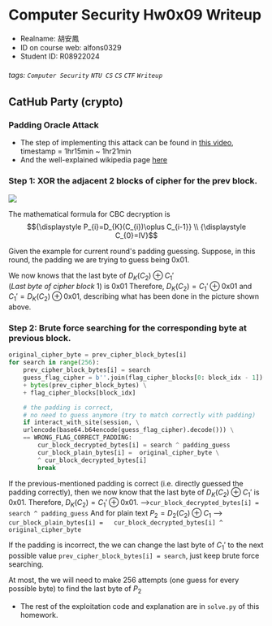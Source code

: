 # Computer Security Hw0x09 Writeup
* Realname: 胡安鳳
* ID on course web: alfons0329
* Student ID: R08922024
###### tags: `Computer Security` `NTU CS` `CS` `CTF` `Writeup`

## CatHub Party (crypto)
### Padding Oracle Attack
* The step of implementing this attack can be found in [this video](https://www.youtube.com/watch?v=vzW37CjEJgs), timestamp = 1hr15min ~ 1hr21min
* And the well-explained wikipedia page [here](https://en.wikipedia.org/wiki/Padding_oracle_attack)

### Step 1: XOR the adjacent 2 blocks of cipher for the prev block.
![](https://i.imgur.com/kKinnCq.png)

The mathematical formula for CBC decryption is
$${\displaystyle P_{i}=D_{K}(C_{i})\oplus C_{i-1}} \\ {\displaystyle C_{0}=IV}$$

Given the example for current round's padding guessing. 
Suppose, in this round, the padding we are trying to guess being $\mathrm {0x01}$.

We now knows that the last byte of ${\displaystyle D_{K}(C_{2})\oplus C_{1}'(Last \ byte\ of\ cipher\ block\ 1)}$ is $\mathrm {0x01}$ 
Therefore, ${\displaystyle D_{K}(C_{2})=C_{1}'\oplus \mathrm {0x01} }$ and $C_{1}' = D_{K}(C_{2}) \oplus \mathrm {0x01}$, describing what has been done in the picture shown above.


### Step 2: Brute force searching for the corresponding byte at previous block.

```python
original_cipher_byte = prev_cipher_block_bytes[i]
for search in range(256):
    prev_cipher_block_bytes[i] = search
    guess_flag_cipher = b''.join(flag_cipher_blocks[0: block_idx - 1]) \
    + bytes(prev_cipher_block_bytes) \
    + flag_cipher_blocks[block_idx]

    # the padding is correct, 
    # no need to guess anymore (try to match correctly with padding)
    if interact_with_site(session, \
    urlencode(base64.b64encode(guess_flag_cipher).decode())) \
    == WRONG_FLAG_CORRECT_PADDING:
        cur_block_decrypted_bytes[i] = search ^ padding_guess
        cur_block_plain_bytes[i] =  original_cipher_byte \
        ^ cur_block_decrypted_bytes[i]
        break
```

If the previous-mentioned padding is correct (i.e. directly guessed the padding correctly), then we now know that the last byte of ${\displaystyle D_{K}(C_{2})\oplus C_{1}'}$ is ${\displaystyle \mathrm {0x01} }$. 
Therefore, ${\displaystyle D_{K}(C_{2})=C_{1}'\oplus \mathrm {0x01} }$. -->`cur_block_decrypted_bytes[i] = search ^ padding_guess`
And for plain text ${\displaystyle P_{2}=D_{2}(C_{2})\oplus C_{1}}$ --> ` cur_block_plain_bytes[i] =   cur_block_decrypted_bytes[i] ^ original_cipher_byte`

If the padding is incorrect, the we can change the last byte of ${\displaystyle C_{1}'}$ to the next possible value `prev_cipher_block_bytes[i] = search`, just keep brute force searching.

At most, the we will need to make 256 attempts (one guess for every possible byte) to find the last byte of ${\displaystyle P_{2}}$

* The rest of the exploitation code and explanation are in `solve.py` of this homework. 